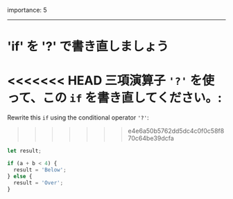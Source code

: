 importance: 5

---

# 'if' を '?' で書き直しましょう

<<<<<<< HEAD
三項演算子 `'?'` を使って、この `if` を書き直してください。:
=======
Rewrite this `if` using the conditional operator `'?'`:
>>>>>>> e4e6a50b5762dd5dc4c0f0c58f870c64be39dcfa

```js
let result;

if (a + b < 4) {
  result = 'Below';
} else {
  result = 'Over';
}
```
